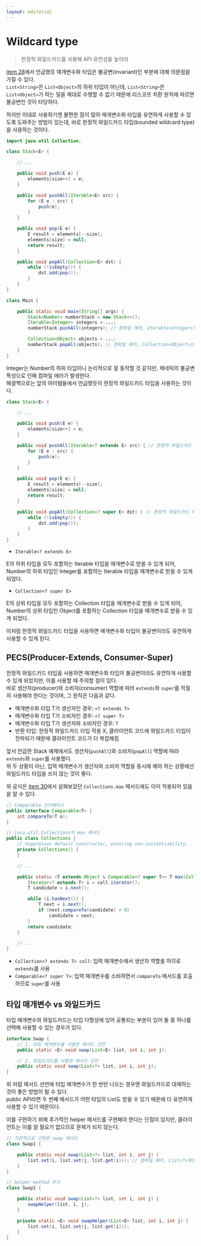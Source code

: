 ```yaml
---
layout: editorial
---
```


# Wildcard type

> 한정적 와일드카드를 사용해 API 유연성을 높이라

[item 28](item28.md)에서 언급했듯 매개변수화 타입은 불공변(invariant)인 부분에 대해 의문점을 가질 수 있다.  
`List<String>`은 `List<Object>`의 하위 타입이 아닌데, `List<String>`은 `List<Object>`가 하는 일을 제대로 수행할 수 없기 때문에 리스코프 치환 원칙에 따르면 불공변인 것이 타당하다.

하지만 이대로 사용하기엔 불편한 점이 많아 매개변수화 타입을 유연하게 사용할 수 있도록 도와주는 방법이 있는데, 바로 한정적 와일드카드 타입(bounded wildcard type)을 사용하는 것이다.

```java
import java.util.Collection;

class Stack<E> {

    // ...

    public void push(E e) {
        elements[size++] = e;
    }

    public void pushAll(Iterable<E> src) {
        for (E e : src) {
            push(e);
        }
    }

    public void pop(E e) {
        E result = elements[--size];
        elements[size] = null;
        return result;
    }

    public void popAll(Collection<E> dst) {
        while (!isEmpty()) {
            dst.add(pop());
        }
    }
}

class Main {

    public static void main(String[] args) {
        Stack<Number> numberStack = new Stack<>();
        Iterable<Integer> integers = ...;
        numberStack.pushAll(integers); // 컴파일 에러, Iterable<Integer>는 Iterable<Number>의 하위 타입이 아님

        Collection<Object> objects = ...;
        numberStack.popAll(objects); // 컴파일 에러, Collection<Object>는 Collection<Number>의 하위 타입이 아님
    }
}
```

Integer는 Number의 하위 타입이니 논리적으로 잘 동작할 것 같지만, 제네릭의 불공변 특성으로 인해 컴파일 에러가 발생한다.  
해결책으로는 앞의 아이템들에서 언급했듯이 한정적 와일드카드 타입을 사용하는 것이다.

```java
class Stack<E> {

    // ...

    public void push(E e) {
        elements[size++] = e;
    }

    public void pushAll(Iterable<? extends E> src) { // 한정적 와일드카드 타입 적용
        for (E e : src) {
            push(e);
        }
    }

    public void pop(E e) {
        E result = elements[--size];
        elements[size] = null;
        return result;
    }

    public void popAll(Collection<? super E> dst) { // 한정적 와일드카드 타입 적용
        while (!isEmpty()) {
            dst.add(pop());
        }
    }
}
```

- `Iterable<? extends E>`

E의 하위 타입을 모두 포함하는 Iterable 타입을 매개변수로 받을 수 있게 되어, Number의 하위 타입인 Integer를 포함하는 Iterable 타입을 매개변수로 받을 수 있게 되었다.

- `Collection<? super E>`

E의 상위 타입을 모두 포함하는 Collection 타입을 매개변수로 받을 수 있게 되어, Number의 상위 타입인 Object를 포함하는 Collection 타입을 매개변수로 받을 수 있게 되었다.

이처럼 한정적 와일드카드 타입을 사용하면 매개변수화 타입이 불공변이라도 유연하게 사용할 수 있게 된다.

## PECS(Producer-Extends, Consumer-Super)

한정적 와일드카드 타입을 사용하면 매개변수화 타입이 불공변이라도 유연하게 사용할 수 있게 되었지만, 이를 사용할 때 주의할 점이 있다.  
바로 생산자(producer)와 소비자(consumer) 역할에 따라 `extends`와 `super`를 적절히 사용해야 한다는 것이며, 그 원칙은 다음과 같다.

- 매개변수화 타입 T가 생산자인 경우: `<? extends T>`
- 매개변수화 타입 T가 소비자인 경우: `<? super T>`
- 매개변수화 타입 T가 생산자와 소비자인 경우: `T`
- 반환 타입: 한정적 와일드카드 타입 적용 X, 클라이언트 코드에 와일드카드 타입이 전파되기 때문에 클라이언트 코드가 더 복잡해짐

앞서 언급한 Stack 예제에서도 생산자(`pushAll`)와 소비자(`popAll`) 역할에 따라 `extends`와 `super`를 사용했다.  
위 두 상황이 아닌, 입력 매개변수가 생산자와 소비자 역할을 동시에 해야 하는 상황에선 와일드카드 타입을 쓰지 않는 것이 좋다.

위 공식은 [item 30](item30.md)에서 살펴보았던 `Collections.max` 메서드에도 이미 적용되어 있음을 알 수 있다.

```java
// Comparable 인터페이스
public interface Comparable<T> {
    int compareTo(T o);
}

// java.util.Collections의 max 메서드
public class Collections {
    // Suppresses default constructor, ensuring non-instantiability.
    private Collections() {
    }

    // ...

    public static <T extends Object & Comparable<? super T>> T max(Collection<? extends T> coll) {
        Iterator<? extends T> i = coll.iterator();
        T candidate = i.next();

        while (i.hasNext()) {
            T next = i.next();
            if (next.compareTo(candidate) > 0)
                candidate = next;
        }
        return candidate;
    }

    // ...
}
```

- `Collection<? extends T> coll`: 입력 매개변수에서 생산자 역할을 하므로 `extends`를 사용
- `Comparable<? super T>`: 입력 매개변수를 소비하면서 `compareTo` 메서드를 호출하므로 `super`를 사용

## 타입 매개변수 vs 와일드카드

타입 매개변수와 와일드카드는 타입 다형성에 있어 공통되는 부분이 있어 둘 중 하나를 선택해 사용할 수 있는 경우가 있다.

```java
interface Swap {
    // 1. 타입 매개변수를 사용한 메서드 선언
    public static <E> void swap(List<E> list, int i, int j);

    // 2. 와일드카드를 사용한 메서드 선언
    public static void swap(List<?> list, int i, int j);
}
```

위 처럼 메서드 선언에 타입 매개변수가 한 번만 나오는 경우엔 와일드카드로 대체하는 것이 좋은 방법이 될 수 있다.  
public API라면 두 번째 메서드가 어떤 타입의 List도 받을 수 있기 때문에 더 유연하게 사용할 수 있기 때문이다.

이를 구현하기 위해 추가적인 helper 메서드를 구현해야 한다는 단점이 있지만, 클라이언트는 이를 알 필요가 없으므로 문제가 되지 않는다.

```java
// 직관적으로 구현한 swap 메서드
class Swap1 {

    public static void swap(List<?> list, int i, int j) {
        list.set(i, list.set(j, list.get(i))); // 컴파일 에러, List<?>에는 null 외에는 어떤 값도 넣을 수 없음
    }
}

// helper method 추가
class Swap2 {

    public static void swap(List<?> list, int i, int j) {
        swapHelper(list, i, j);
    }

    private static <E> void swapHelper(List<E> list, int i, int j) {
        list.set(i, list.set(j, list.get(i)));
    }
}
```
